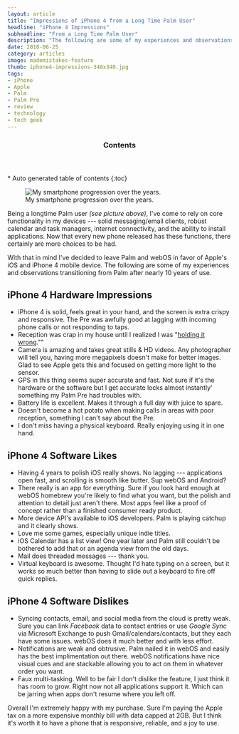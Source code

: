 ```yaml
---
layout: article
title: "Impressions of iPhone 4 from a Long Time Palm User"
headline: "iPhone 4 Impressions"
subheadline: "From a Long Time Palm User"
description: "The following are some of my experiences and observations transitioning from Palm to iOS after nearly 10 years of baggage."
date: 2010-06-25
category: articles
image: mademistakes-feature
thumb: iphone4-impressions-340x340.jpg
tags: 
- iPhone
- Apple
- Palm
- Palm Pre
- review
- technology
- tech geek
---
```

<section id="table-of-contents" class="toc">
  <header>
    <h3 class="delta">Contents</h3>
  </header>
<div id="drawer" markdown="1">
*  Auto generated table of contents
{:toc}
</div>
</section><!-- /#table-of-contents -->

<figure>
	<img src="{{ site.url }}/images/my-phone-progression.jpg" alt="My smartphone progression over the years." />
	<figcaption>My smartphone progression over the years.</figcaption>
</figure>

Being a longtime Palm user *(see picture above)*, I've come to rely on core functionality in my devices --- solid messaging/email clients, robust calendar and task managers, internet connectivity, and the ability to install applications. Now that every new phone released has these functions, there certainly are more choices to be had.

With that in mind I've decided to leave Palm and webOS in favor of Apple's iOS and iPhone 4 mobile device. The following are some of my experiences and observations transitioning from Palm after nearly 10 years of use.

## iPhone 4 Hardware Impressions

*	iPhone 4 is solid, feels great in your hand, and the screen is extra crispy and responsive. The Pre was awfully good at lagging with incoming phone calls or not responding to taps.
*	Reception was crap in my house until I realized I was "[holding it wrong](http://www.engadget.com/2010/06/24/apple-responds-over-iphone-4-reception-issues-youre-holding-th/).""
*	Camera is amazing and takes great stills & HD videos. Any photographer will tell you, having more megapixels doesn't make for better images. Glad to see Apple gets this and focused on getting more light to the sensor.
*	GPS in this thing seems super accurate and fast. Not sure if it's the hardware or the software but I get accurate locks almost instantly' something my Palm Pre had troubles with.
*	Battery life is excellent. Makes it through a full day with juice to spare.
*	Doesn't become a hot potato when making calls in areas with poor reception, something I can't say about the Pre.
*	I don't miss having a physical keyboard. Really enjoying using it in one hand.

## iPhone 4 Software Likes

*	Having 4 years to polish iOS really shows. No lagging --- applications open fast, and scrolling is smooth like butter. Sup webOS and Android?
*	There really is an app for everything. Sure if you look hard enough at webOS homebrew you're likely to find what you want, but the polish and attention to detail just aren't there. Most apps feel like a proof of concept rather than a finished consumer ready product.
*	More device API's available to iOS developers. Palm is playing catchup and it clearly shows.
*	Love me some games, especially unique indie titles.
*	iOS Calendar has a list view! One year later and Palm still couldn't be bothered to add that or an agenda view from the old days.
*	Mail does threaded messages --- thank you.
*	Virtual keyboard is awesome. Thought I'd hate typing on a screen, but it works so much better than having to slide out a keyboard to fire off quick replies.

## iPhone 4 Software Dislikes

*	Syncing contacts, email, and social media from the cloud is pretty weak. Sure you can link *Facebook* data to contact entries or use *Google Sync* via Microsoft Exchange to push Gmail/calendars/contacts, but they each have some issues. webOS does it much better and with less effort.
*	Notifications are weak and obtrusive. Palm nailed it in webOS and easily has the best implimentation out there. webOS notifications have nice visual cues and are stackable allowing you to act on them in whatever order you want.
*	Faux multi-tasking. Well to be fair I don't dislike the feature, I just think it has room to grow. Right now not all applications support it. Which can be jarring when apps don't resume where you left off.

Overall I'm extremely happy with my purchase. Sure I'm paying the Apple tax on a more expensive monthly bill with data capped at 2GB. But I think it's worth it to have a phone that is responsive, reliable, and a joy to use.